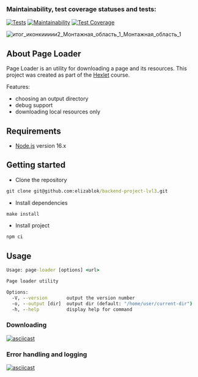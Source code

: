 ### Maintainability, test coverage statuses and tests:
[![Tests](https://github.com/elizablok/backend-project-lvl3/actions/workflows/node-ci.yml/badge.svg)](https://github.com/elizablok/backend-project-lvl3/actions/workflows/node-ci.yml)
[![Maintainability](https://api.codeclimate.com/v1/badges/a884ea4306f200c315df/maintainability)](https://codeclimate.com/github/elizablok/backend-project-lvl3/maintainability)
[![Test Coverage](https://api.codeclimate.com/v1/badges/a884ea4306f200c315df/test_coverage)](https://codeclimate.com/github/elizablok/backend-project-lvl3/test_coverage)

![итог_иконкиииии2_Монтажная_область_1_Монтажная_область_1](https://user-images.githubusercontent.com/98037488/179986747-07a48201-3b0c-4f5c-9080-63854cfe30db.png)

## About Page Loader
Page Loader is an utility for downloading a page and its resources. This project was created as part of the [Hexlet](https://ru.hexlet.io/) course.

Features:
- choosing an output directory
- debug support
- downloading local resources only

## Requirements
- [Node.js](https://nodejs.org/en/) version 16.x

## Getting started
- Clone the repository
```cmd
git clone git@github.com:elizablok/backend-project-lvl3.git
```
- Install dependencies
```cmd
make install
```
- Install project
```cmd
npm ci
```

## Usage
```cmd
Usage: page-loader [options] <url>

Page loader utility

Options:
  -V, --version       output the version number
  -o, --output [dir]  output dir (default: "/home/user/current-dir")
  -h, --help          display help for command
```

### Downloading
[![asciicast](https://asciinema.org/a/508981.svg)](https://asciinema.org/a/508981)

### Error handling and logging
[![asciicast](https://asciinema.org/a/509811.svg)](https://asciinema.org/a/509811)

